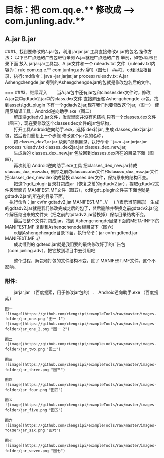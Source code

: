 ﻿目标：把  com.qq.e.**   修改成  —>  com.junling.adv.**
===
A.jar                                  B.jar
-------

###1、找到要修改的A.jar包，利用  jarjar.jar 工具直接修改A.jar的包名
操作方法：
以下已广点通的广告包进行举例 A.jar就是广点通的广告
举例，如在d盘根目录下面 放入 jarjar.jar工具包、A.jar文件和一个
ruleadv.txt 文件（ruleadv.txt内容为：rule com.qq.e.** com.junling.adv.@1）（图七）
###2、cd到d盘根目录，执行cmd命令：java -jar jarjar.jar process ruleadv.txt A.jar Ashengchengde.jar
得到的Ashengchengde.jar的包就是修改包名后的文件。

===
###3、继续深入
　　当A.jar包中还有jar包和classes.dex文件时，修改A.jar包中gdtadv2.jar中的class.dex文件
直接解压缩 Ashengchengde.jar包，找到assets\gdt_plugin 下有一个gdtadv2.jar,现在我们也要修改这个jar,（图一）  使用反编译工具：Android逆向助手.exe（图二）<br>
　　解压缩gdtadv2.jar文件，发型里面并没有包结构,只有一个classes.dex文件（图三），现在要修改这个classes.dex文件的jar包结构，<br>
　　打开工具Android逆向助手.exe，选择 dex转jar, 生成 classes_dex2jar.jar 包，然后我们重复上一个步骤 修改这个jar包的名称，<br>
　　把 classes_dex2jar.jar 放到D盘根目录，执行命令：java -jar jarjar.jar process ruleadv.txt classes_dex2jar.jar classes_dex_new.jar,<br>
　　生成后的 classes_dex_new.jar 包放回到classes.dex所在的目录下面（图四），<br>
　　再次利用 Android逆向助手.exe工具 把classes_dex_new.jar转成classes_dex_new.dex,
删除之前的classes.dex文件和classes_dex_new.jar文件把classes_dex_new.dex改成替换
classes.dex文件，保持原来的结构不变。<br>
　　把这个gdt_plugin目录打包成jar（恢复之前的gdtadv2.jar），提取gdtadv2文件夹里面的 MANIFEST.MF文件（图五），cd到gdt_plugin文件夹下面也就是gdtadv2.jar的所在的目录下面。<br>
　执行命令：jar cvfm gdtadv2.jar MANIFEST.MF  .//     (.//表示当前目录)   生成的gdtadv2.jar就是我们修改完成之后的包了，然后删除并替换之前gdtadv2.jar这个解压缩出来的文件夹（把之前的gdtadv2.jar替换掉）保存目录结构不变。<br>
　　最后把整个文件打包成jar，找到 Ashengchengde目录下面的META-INF下的MANIFEST.MF
复制到Ashengchengde根目录下（图六）<br>
　　cd到Ashengchengde目录下面，执行命令：jar cvfm gdtend.jar MANIFEST.MF  .// <br>
　　成功得到的  gdtend.jar就是我们要的最终修改好了的广告包（com.junling.adv），把它放到项目中去引用吧<br>

　　整个过程，解包和打包的文件结构不变，除了 MANIFEST.MF文件，这个不影响。<br>

### 附件:
 　　jarjar.jar （百度搜索，用于修改jar包的）  、  Android逆向助手.exe （百度搜索）<br>

	图一
	![image](https://github.com/chengzipi/exampleTools/raw/master/images-folder/jar_one.png "图一 1")
	![image](https://github.com/chengzipi/exampleTools/raw/master/images-folder/jar_one_2.png "图一 2")
	
	图二
	![image](https://github.com/chengzipi/exampleTools/raw/master/images-folder/jar_two.png "图二")
 
	图三
	![image](https://github.com/chengzipi/exampleTools/raw/master/images-folder/jar_three.png "图三")
 
	图四
    ![image](https://github.com/chengzipi/exampleTools/raw/master/images-folder/jar_four.png "图四")
	 
	图五
	![image](https://github.com/chengzipi/exampleTools/raw/master/images-folder/jar_five.png "图五")
	
	图六
	![image](https://github.com/chengzipi/exampleTools/raw/master/images-folder/jar_six.png "图六")
	
	图七
	![image](https://github.com/chengzipi/exampleTools/raw/master/images-folder/jar_seven.png "图七")
  

